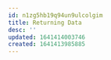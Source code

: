 ```yaml
---
id: n1zg5hb19q94un9ulcolgim
title: Returning Data
desc: ''
updated: 1641414003746
created: 1641413985885
---
```



